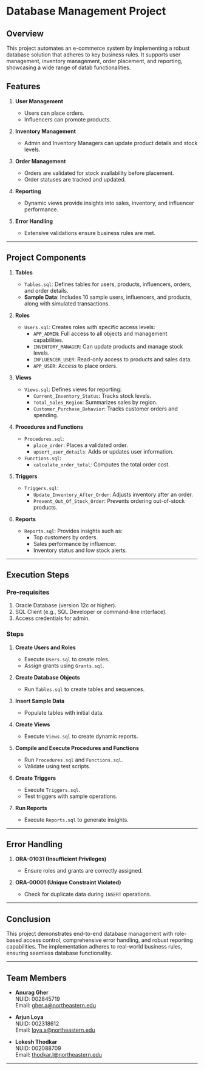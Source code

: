 # Database Management Project

## Overview

This project automates an e-commerce system by implementing a robust database solution that adheres to key business rules. It supports user management, inventory management, order placement, and reporting, showcasing a wide range of datab functionalities.

## Features

1. **User Management**  
   - Users can place orders.  
   - Influencers can promote products.

2. **Inventory Management**  
   - Admin and Inventory Managers can update product details and stock levels.

3. **Order Management**  
   - Orders are validated for stock availability before placement.  
   - Order statuses are tracked and updated.

4. **Reporting**  
   - Dynamic views provide insights into sales, inventory, and influencer performance.

5. **Error Handling**  
   - Extensive validations ensure business rules are met.

---

## Project Components

1. **Tables**  
   - `Tables.sql`: Defines tables for users, products, influencers, orders, and order details.  
   - **Sample Data**: Includes 10 sample users, influencers, and products, along with simulated transactions.

2. **Roles**  
   - `Users.sql`: Creates roles with specific access levels:  
     - `APP_ADMIN`: Full access to all objects and management capabilities.  
     - `INVENTORY_MANAGER`: Can update products and manage stock levels.  
     - `INFLUENCER_USER`: Read-only access to products and sales data.  
     - `APP_USER`: Access to place orders.

3. **Views**  
   - `Views.sql`: Defines views for reporting:  
     - `Current_Inventory_Status`: Tracks stock levels.  
     - `Total_Sales_Region`: Summarizes sales by region.  
     - `Customer_Purchase_Behavior`: Tracks customer orders and spending.

4. **Procedures and Functions**  
   - `Procedures.sql`:  
     - `place_order`: Places a validated order.  
     - `upsert_user_details`: Adds or updates user information.  
   - `Functions.sql`:  
     - `calculate_order_total`: Computes the total order cost.

5. **Triggers**  
   - `Triggers.sql`:  
     - `Update_Inventory_After_Order`: Adjusts inventory after an order.  
     - `Prevent_Out_Of_Stock_Order`: Prevents ordering out-of-stock products.

6. **Reports**  
   - `Reports.sql`: Provides insights such as:  
     - Top customers by orders.  
     - Sales performance by influencer.  
     - Inventory status and low stock alerts.

---

## Execution Steps

### Pre-requisites
1. Oracle Database (version 12c or higher).  
2. SQL Client (e.g., SQL Developer or command-line interface).  
3. Access credentials for admin.

### Steps
1. **Create Users and Roles**  
   - Execute `Users.sql` to create roles.  
   - Assign grants using `Grants.sql`.

2. **Create Database Objects**  
   - Run `Tables.sql` to create tables and sequences.

3. **Insert Sample Data**  
   - Populate tables with initial data.

4. **Create Views**  
   - Execute `Views.sql` to create dynamic reports.

5. **Compile and Execute Procedures and Functions**  
   - Run `Procedures.sql` and `Functions.sql`.  
   - Validate using test scripts.

6. **Create Triggers**  
   - Execute `Triggers.sql`.  
   - Test triggers with sample operations.

7. **Run Reports**  
   - Execute `Reports.sql` to generate insights.

---

## Error Handling

1. **ORA-01031 (Insufficient Privileges)**  
   - Ensure roles and grants are correctly assigned.

2. **ORA-00001 (Unique Constraint Violated)**  
   - Check for duplicate data during `INSERT` operations.

---

## Conclusion

This project demonstrates end-to-end database management with role-based access control, comprehensive error handling, and robust reporting capabilities. The implementation adheres to real-world business rules, ensuring seamless database functionality.

---

## Team Members

- **Anurag Gher**  
  NUID: 002845719  
  Email: gher.a@northeastern.edu  

- **Arjun Loya**  
  NUID: 002318612  
  Email: loya.a@northeastern.edu  

- **Lokesh Thodkar**  
  NUID: 002088709  
  Email: thodkar.l@northeastern.edu  

---
